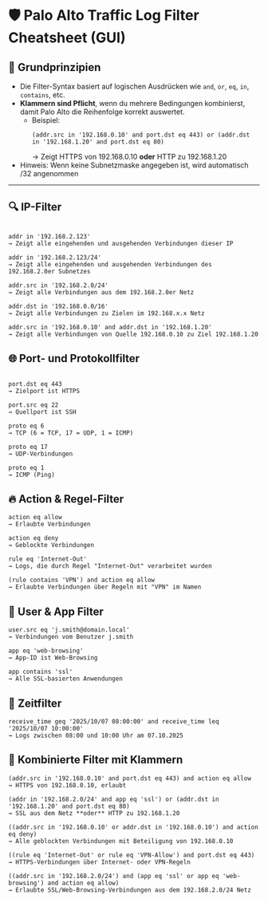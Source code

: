 # 🛡️ Palo Alto Traffic Log Filter Cheatsheet (GUI)

## 🧠 Grundprinzipien

- Die Filter-Syntax basiert auf logischen Ausdrücken wie `and`, `or`, `eq`, `in`, `contains`, etc.
- **Klammern sind Pflicht**, wenn du mehrere Bedingungen kombinierst, damit Palo Alto die Reihenfolge korrekt auswertet.
  - Beispiel:
    ```text
    (addr.src in '192.168.0.10' and port.dst eq 443) or (addr.dst in '192.168.1.20' and port.dst eq 80)
    ```
    → Zeigt HTTPS von 192.168.0.10 **oder** HTTP zu 192.168.1.20
- Hinweis: Wenn keine Subnetzmaske angegeben ist, wird automatisch /32 angenommen

---

## 🔍 IP-Filter

```text

addr in '192.168.2.123'
→ Zeigt alle eingehenden und ausgehenden Verbindungen dieser IP

addr in '192.168.2.123/24'
→ Zeigt alle eingehenden und ausgehenden Verbindungen des 192.168.2.0er Subnetzes

addr.src in '192.168.2.0/24'
→ Zeigt alle Verbindungen aus dem 192.168.2.0er Netz

addr.dst in '192.168.0.0/16'
→ Zeigt alle Verbindungen zu Zielen im 192.168.x.x Netz

addr.src in '192.168.0.10' and addr.dst in '192.168.1.20'
→ Zeigt alle Verbindungen von Quelle 192.168.0.10 zu Ziel 192.168.1.20

```
## 🌐 Port- und Protokollfilter
```text

port.dst eq 443
→ Zielport ist HTTPS

port.src eq 22
→ Quellport ist SSH

proto eq 6
→ TCP (6 = TCP, 17 = UDP, 1 = ICMP)

proto eq 17
→ UDP-Verbindungen

proto eq 1
→ ICMP (Ping)
```
## 🔥 Action & Regel-Filter
```text
action eq allow
→ Erlaubte Verbindungen

action eq deny
→ Geblockte Verbindungen

rule eq 'Internet-Out'
→ Logs, die durch Regel "Internet-Out" verarbeitet wurden

(rule contains 'VPN') and action eq allow
→ Erlaubte Verbindungen über Regeln mit "VPN" im Namen
```
## 👤 User & App Filter
```text
user.src eq 'j.smith@domain.local'
→ Verbindungen vom Benutzer j.smith

app eq 'web-browsing'
→ App-ID ist Web-Browsing

app contains 'ssl'
→ Alle SSL-basierten Anwendungen
```
## 📅 Zeitfilter
```text
receive_time geq '2025/10/07 08:00:00' and receive_time leq '2025/10/07 10:00:00'
→ Logs zwischen 08:00 und 10:00 Uhr am 07.10.2025
```
## 🧰 Kombinierte Filter mit Klammern
```text
(addr.src in '192.168.0.10' and port.dst eq 443) and action eq allow
→ HTTPS von 192.168.0.10, erlaubt

(addr in '192.168.2.0/24' and app eq 'ssl') or (addr.dst in '192.168.1.20' and port.dst eq 80)
→ SSL aus dem Netz **oder** HTTP zu 192.168.1.20

((addr.src in '192.168.0.10' or addr.dst in '192.168.0.10') and action eq deny)
→ Alle geblockten Verbindungen mit Beteiligung von 192.168.0.10

((rule eq 'Internet-Out' or rule eq 'VPN-Allow') and port.dst eq 443)
→ HTTPS-Verbindungen über Internet- oder VPN-Regeln

((addr.src in '192.168.2.0/24') and (app eq 'ssl' or app eq 'web-browsing') and action eq allow)
→ Erlaubte SSL/Web-Browsing-Verbindungen aus dem 192.168.2.0/24 Netz
```
